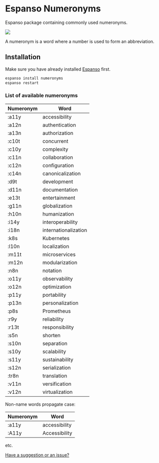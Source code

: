 # Espanso Numeronyms

Espanso package containing commonly used numeronyms.

![](https://user-images.githubusercontent.com/516342/103480613-efba3080-4ddd-11eb-869b-38545eb00b59.gif)

A numeronym is a word where a number is used to form an abbreviation.

## Installation

Make sure you have already installed [Espanso](https://espanso.org/install/) first.

```sh
espanso install numeronyms
espanso restart
```

### List of available numeronyms

| Numeronym | Word
| - | -
| :a11y | accessibility
| :a12n | authentication
| :a13n | authorization
| :c10t | concurrent
| :c10y | complexity
| :c11n | collaboration
| :c12n | configuration
| :c14n | canonicalization
| :d9t | development
| :d11n | documentation
| :e13t | entertainment
| :g11n | globalization
| :h10n | humanization
| :i14y | interoperability
| :i18n | internationalization
| :k8s | Kubernetes
| :l10n | localization
| :m11t | microservices
| :m12n | modularization
| :n8n | notation
| :o11y | observability
| :o12n | optimization
| :p11y | portability
| :p13n | personalization
| :p8s | Prometheus
| :r9y | reliability
| :r13t | responsibility
| :s5n | shorten
| :s10n | separation
| :s10y | scalability
| :s11y | sustainability
| :s12n | serialization
| :tr8n | translation
| :v11n | versification
| :v12n | virtualization

Non-name words propagate case:

| Numeronym | Word
| - | -
| :a11y | accessibility
| :A11y | Accessibility

etc.

[Have a suggestion or an issue?](https://github.com/omrilotan/espanso-package-numeronyms/issues/new/choose)
